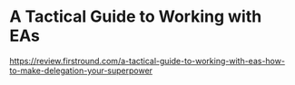 # A Tactical Guide to Working with EAs

https://review.firstround.com/a-tactical-guide-to-working-with-eas-how-to-make-delegation-your-superpower